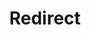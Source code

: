 ﻿---
layout: src/layouts/Redirect.astro
title: Redirect
redirect: https://octopus.com/docs/octopus-rest-api/cli/octopus-project
pubDate:  2023-01-01
navSearch: false
navSitemap: false
navMenu: false
---
